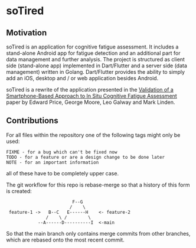 # soTired

## Motivation

soTired is an application for cognitive fatigue assessment.
It includes a stand-alone Android app for fatigue detection and an additional part for data management and further analysis.
The project is structured as client side (stand-alone app) implemented in Dart/Flutter and a server side (data management) written in Golang.
Dart/Flutter provides the ability to simply add an iOS, desktop and / or web application besides Android.


soTired is a rewrite of the application presented in the [Validation of a Smartphone-Based Approach to In Situ Cognitive Fatigue Assessment](https://mhealth.jmir.org/2017/8/e125) paper by Edward Price, George Moore, Leo Galway and Mark Linden.

## Contributions

For all files within the repository one of the following tags might only be used:
```
FIXME - for a bug which can't be fixed now
TODO - for a feature or are a design change to be done later
NOTE - for an important information
```

all of these have to be completely upper case.

The git workflow for this repo is rebase-merge so that a history of this form is created:

                             F--G
                            /    \
     feature-1 ->   B--C   E------H    <- feature-2
                   /    \ /        \
                --A------D----------I  <-main

So that the main branch only contains merge commits from other branches,
which are rebased onto the most recent commit.
